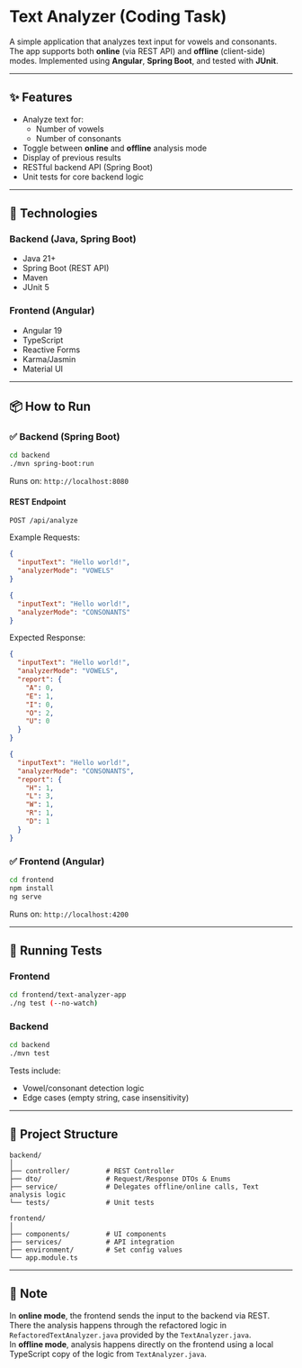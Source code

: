 # Text Analyzer (Coding Task)

A simple application that analyzes text input for vowels and consonants. The app supports both **online** (via REST API) and **offline** (client-side) modes. Implemented using **Angular**, **Spring Boot**, and tested with **JUnit**.

---

## ✨ Features

- Analyze text for:
  - Number of vowels
  - Number of consonants
- Toggle between **online** and **offline** analysis mode
- Display of previous results
- RESTful backend API (Spring Boot)
- Unit tests for core backend logic

---

## 🧱 Technologies

### Backend (Java, Spring Boot)

- Java 21+
- Spring Boot (REST API)
- Maven
- JUnit 5

### Frontend (Angular)

- Angular 19
- TypeScript
- Reactive Forms
- Karma/Jasmin
- Material UI

---

## 📦 How to Run

### ✅ Backend (Spring Boot)

```bash
cd backend
./mvn spring-boot:run
```

Runs on: `http://localhost:8080`

#### REST Endpoint
`POST /api/analyze`

Example Requests:
```json
{
  "inputText": "Hello world!",
  "analyzerMode": "VOWELS"
}
```
```json
{
  "inputText": "Hello world!",
  "analyzerMode": "CONSONANTS"
}
```

Expected Response:
```json
{
  "inputText": "Hello world!",
  "analyzerMode": "VOWELS",
  "report": {
    "A": 0,
    "E": 1,
    "I": 0,
    "O": 2,
    "U": 0
  }
}
```
```json
{
  "inputText": "Hello world!",
  "analyzerMode": "CONSONANTS",
  "report": {
    "H": 1,
    "L": 3,
    "W": 1,
    "R": 1,
    "D": 1
  }
}
```

### ✅ Frontend (Angular)

```bash
cd frontend
npm install
ng serve
```

Runs on: `http://localhost:4200`

---

## 🧪 Running Tests
### Frontend
```bash
cd frontend/text-analyzer-app
./ng test (--no-watch)
```

### Backend
```bash
cd backend
./mvn test
```

Tests include:

- Vowel/consonant detection logic
- Edge cases (empty string, case insensitivity)

---

## 📁 Project Structure

```
backend/
│
├── controller/         # REST Controller
├── dto/                # Request/Response DTOs & Enums
├── service/            # Delegates offline/online calls, Text analysis logic
└── tests/              # Unit tests

frontend/
│
├── components/         # UI components
├── services/           # API integration
├── environment/        # Set config values
└── app.module.ts
```

---

## 📌 Note

In **online mode**, the frontend sends the input to the backend via REST. There the analysis happens through the refactored logic in `RefactoredTextAnalyzer.java` provided by the `TextAnalyzer.java`.  
In **offline mode**, analysis happens directly on the frontend using a local TypeScript copy of the logic from `TextAnalyzer.java`.

